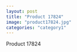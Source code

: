 ```yaml
---
layout: post
title: "Product 17824"
image: "product17824.jpg"
categories: "category1"
---
```

Product 17824

